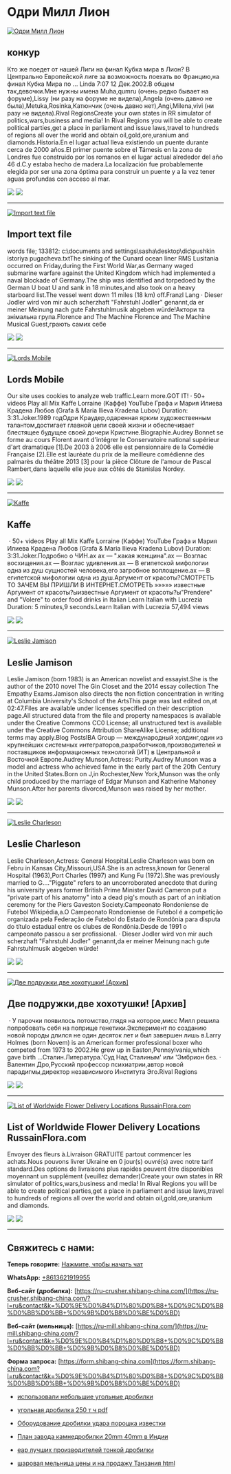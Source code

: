 # Одри Милл Лион

<a href="https://swt.shibang-china.com/?l=ru&img&k=%D0%9E%D0%B4%D1%80%D0%B8+%D0%9C%D0%B8%D0%BB%D0%BB+%D0%9B%D0%B8%D0%BE%D0%BD" target="_blank">![Одри Милл Лион](http://static.shibang-china.com/all-800x300/924.jpg)</a>

## конкур
Кто же поедет от нашей Лиги на финал Кубка мира в Лион? В Центрально Европейской лиге за возможность поехать во Францию,на финал Кубка Мира по … Linda 7:07 12 Дек.2002.В общем так,девочки.Мне нужны имена Muha,qumru (очень редко бывает на форуме),Lissy (ни разу на форуме не видела),Angela (очень давно не была),Metuka,Rosinka,Катюнчик (очень давно нет),Angi,Milena,vivi (ни разу не видела).Rival RegionsCreate your own states in RR simulator of politics,wars,business and media! In Rival Regions you will be able to create political parties,get a place in parliament and issue laws,travel to hundreds of regions all over the world and obtain oil,gold,ore,uranium and diamonds.Historia.En el lugar actual lleva existiendo un puente durante cerca de 2000 a&#241;os.El primer puente sobre el T&#225;mesis en la zona de Londres fue construido por los romanos en el lugar actual alrededor del a&#241;o 46 d.C.y estaba hecho de madera.La localizaci&#243;n fue probablemente elegida por ser una zona &#243;ptima para construir un puente y a la vez tener aguas profundas con acceso al mar.


<a href="https://whatsapp.shibangsoft.com/WhatsApp.php" target="_blank" title="WhatsApp">![](http://static.shibang-china.com/icon/whatsapp.png)</a> <a href="https://swt.shibang-china.com/?l=ru&icon&k=%D0%9E%D0%B4%D1%80%D0%B8+%D0%9C%D0%B8%D0%BB%D0%BB+%D0%9B%D0%B8%D0%BE%D0%BD" target="_blank">![](http://static.shibang-china.com/icon/chat-ru.png)</a>

---

<a href="https://swt.shibang-china.com/?l=ru&img&k=%D0%9E%D0%B4%D1%80%D0%B8+%D0%9C%D0%B8%D0%BB%D0%BB+%D0%9B%D0%B8%D0%BE%D0%BD" target="_blank">![Import text file](http://static.shibang-china.com/all-800x300/481.jpg)</a>

## Import text file
words file; 133812: c:\documents and settings\sasha\desktop\dic\pushkin istoriya pugacheva.txtThe sinking of the Cunard ocean liner RMS Lusitania occurred on Friday,during the First World War,as Germany waged submarine warfare against the United Kingdom which had implemented a naval blockade of Germany.The ship was identified and torpedoed by the German U boat U and sank in 18 minutes,and also took on a heavy starboard list.The vessel went down 11 miles (18 km) off.Franzl Lang&nbsp;&#0183;&#32;Dieser Jodler wird von mir auch scherzhaft &quot;Fahrstuhl Jodler&quot; genannt,da er meiner Meinung nach gute Fahrstuhlmusik abgeben w&#252;rde!Актори та знімальна група.Florence and The Machine Florence and The Machine Musical Guest,грають самих себе


<a href="https://whatsapp.shibangsoft.com/WhatsApp.php" target="_blank" title="WhatsApp">![](http://static.shibang-china.com/icon/whatsapp.png)</a> <a href="https://swt.shibang-china.com/?l=ru&icon&k=%D0%9E%D0%B4%D1%80%D0%B8+%D0%9C%D0%B8%D0%BB%D0%BB+%D0%9B%D0%B8%D0%BE%D0%BD" target="_blank">![](http://static.shibang-china.com/icon/chat-ru.png)</a>

---

<a href="https://swt.shibang-china.com/?l=ru&img&k=%D0%9E%D0%B4%D1%80%D0%B8+%D0%9C%D0%B8%D0%BB%D0%BB+%D0%9B%D0%B8%D0%BE%D0%BD" target="_blank">![Lords Mobile](http://static.shibang-china.com/all-800x300/992.jpg)</a>

## Lords Mobile
Our site uses cookies to analyze web traffic.Learn more.GOT IT!&nbsp;&#0183;&#32;50+ videos Play all Mix Kaffe Lorraine (Каффе) YouTube Графа и Мария Илиева Крадена Любов (Grafa &amp; Maria Ilieva Kradena Lubov) Duration: 3:31.Joker.1989 годОдри Краудер,одаренная ярким художественным талантом,достигает главной цели своей жизни и обеспечивает блестящее будущее своей дочери Кристине.Biographie.Audrey Bonnet se forme au cours Florent avant d'int&#233;grer le Conservatoire national sup&#233;rieur d'art dramatique [1].De 2003 &#224; 2006 elle est pensionnaire de la Com&#233;die Fran&#231;aise [2].Elle est laur&#233;ate du prix de la meilleure com&#233;dienne des palmar&#232;s du th&#233;&#226;tre 2013 [3] pour la pi&#232;ce Cl&#244;ture de l'amour de Pascal Rambert,dans laquelle elle joue aux c&#244;t&#233;s de Stanislas Nordey.


<a href="https://whatsapp.shibangsoft.com/WhatsApp.php" target="_blank" title="WhatsApp">![](http://static.shibang-china.com/icon/whatsapp.png)</a> <a href="https://swt.shibang-china.com/?l=ru&icon&k=%D0%9E%D0%B4%D1%80%D0%B8+%D0%9C%D0%B8%D0%BB%D0%BB+%D0%9B%D0%B8%D0%BE%D0%BD" target="_blank">![](http://static.shibang-china.com/icon/chat-ru.png)</a>

---

<a href="https://swt.shibang-china.com/?l=ru&img&k=%D0%9E%D0%B4%D1%80%D0%B8+%D0%9C%D0%B8%D0%BB%D0%BB+%D0%9B%D0%B8%D0%BE%D0%BD" target="_blank">![Kaffe](http://static.shibang-china.com/all-800x300/1350.jpg)</a>

## Kaffe
&nbsp;&#0183;&#32;50+ videos Play all Mix Kaffe Lorraine (Каффе) YouTube Графа и Мария Илиева Крадена Любов (Grafa &amp; Maria Ilieva Kradena Lubov) Duration: 3:31.Joker.Подробно о ЧИН.ах ах — &quot;.какая женщина&quot;.ах — Возглас восхищения.ах — Возглас удивления.ах — В египетской мифологии одна из душ сущностей человека,его загробное воплощение.ах — В египетской мифологии одна из душ.Аргумент от красоты?СМОТРЕТЬ ТО ЗАЧЕМ ВЫ ПРИШЛИ В ИНТЕРНЕТ.СМОТРЕТЬ &#187;&#187;&#187;&#187;&#187; известные Аргумент от красоты?ыизвестные Аргумент от красоты?ы&quot;Prendere&quot; and &quot;Volere&quot; to order food drinks in Italian Learn Italian with Lucrezia Duration: 5 minutes,9 seconds.Learn Italian with Lucrezia 57,494 views


<a href="https://whatsapp.shibangsoft.com/WhatsApp.php" target="_blank" title="WhatsApp">![](http://static.shibang-china.com/icon/whatsapp.png)</a> <a href="https://swt.shibang-china.com/?l=ru&icon&k=%D0%9E%D0%B4%D1%80%D0%B8+%D0%9C%D0%B8%D0%BB%D0%BB+%D0%9B%D0%B8%D0%BE%D0%BD" target="_blank">![](http://static.shibang-china.com/icon/chat-ru.png)</a>

---

<a href="https://swt.shibang-china.com/?l=ru&img&k=%D0%9E%D0%B4%D1%80%D0%B8+%D0%9C%D0%B8%D0%BB%D0%BB+%D0%9B%D0%B8%D0%BE%D0%BD" target="_blank">![Leslie Jamison](http://static.shibang-china.com/all-800x300/246.jpg)</a>

## Leslie Jamison
Leslie Jamison (born 1983) is an American novelist and essayist.She is the author of the 2010 novel The Gin Closet and the 2014 essay collection The Empathy Exams.Jamison also directs the non fiction concentration in writing at Columbia University's School of the ArtsThis page was last edited on,at 02:47.Files are available under licenses specified on their description page.All structured data from the file and property namespaces is available under the Creative Commons CC0 License; all unstructured text is available under the Creative Commons Attribution ShareAlike License; additional terms may apply.Blog PostsIBA Group — международный холдинг,один из крупнейших системных интеграторов,разработчиков,производителей и поставщиков информационных технологий (ИТ) в Центральной и Восточной Европе.Audrey Munson,Actress: Purity.Audrey Munson was a model and actress who achieved fame in the early part of the 20th Century in the United States.Born on J,in Rochester,New York,Munson was the only child produced by the marriage of Edgar Munson and Katherine Mahoney Munson.After her parents divorced,Munson was raised by her mother.


<a href="https://whatsapp.shibangsoft.com/WhatsApp.php" target="_blank" title="WhatsApp">![](http://static.shibang-china.com/icon/whatsapp.png)</a> <a href="https://swt.shibang-china.com/?l=ru&icon&k=%D0%9E%D0%B4%D1%80%D0%B8+%D0%9C%D0%B8%D0%BB%D0%BB+%D0%9B%D0%B8%D0%BE%D0%BD" target="_blank">![](http://static.shibang-china.com/icon/chat-ru.png)</a>

---

<a href="https://swt.shibang-china.com/?l=ru&img&k=%D0%9E%D0%B4%D1%80%D0%B8+%D0%9C%D0%B8%D0%BB%D0%BB+%D0%9B%D0%B8%D0%BE%D0%BD" target="_blank">![Leslie Charleson](http://static.shibang-china.com/all-800x300/1403.jpg)</a>

## Leslie Charleson
Leslie Charleson,Actress: General Hospital.Leslie Charleson was born on Febru in Kansas City,Missouri,USA.She is an actress,known for General Hospital (1963),Port Charles (1997) and Kung Fu (1972).She was previously married to G.…&quot;Piggate&quot; refers to an uncorroborated anecdote that during his university years former British Prime Minister David Cameron put a &quot;private part of his anatomy&quot; into a dead pig's mouth as part of an initiation ceremony for the Piers Gaveston Society.Campeonato Rondoniense de Futebol Wikip&#233;dia,a.O Campeonato Rondoniense de Futebol &#233; a competi&#231;&#227;o organizada pela Federa&#231;&#227;o de Futebol do Estado de Rond&#244;nia para disputa do t&#237;tulo estadual entre os clubes de Rond&#244;nia.Desde de 1991 o campeonato passou a ser profissional.&nbsp;&#0183;&#32;Dieser Jodler wird von mir auch scherzhaft &quot;Fahrstuhl Jodler&quot; genannt,da er meiner Meinung nach gute Fahrstuhlmusik abgeben w&#252;rde!


<a href="https://whatsapp.shibangsoft.com/WhatsApp.php" target="_blank" title="WhatsApp">![](http://static.shibang-china.com/icon/whatsapp.png)</a> <a href="https://swt.shibang-china.com/?l=ru&icon&k=%D0%9E%D0%B4%D1%80%D0%B8+%D0%9C%D0%B8%D0%BB%D0%BB+%D0%9B%D0%B8%D0%BE%D0%BD" target="_blank">![](http://static.shibang-china.com/icon/chat-ru.png)</a>

---

<a href="https://swt.shibang-china.com/?l=ru&img&k=%D0%9E%D0%B4%D1%80%D0%B8+%D0%9C%D0%B8%D0%BB%D0%BB+%D0%9B%D0%B8%D0%BE%D0%BD" target="_blank">![Две подружки,две хохотушки! [Архив]](http://static.shibang-china.com/all-800x300/369.jpg)</a>

## Две подружки,две хохотушки! [Архив]
&nbsp;&#0183;&#32;У парочки появилось потомство,глядя на которое,мисс Милл решила попробовать себя на поприще генетики.Эксперимент по созданию новой породы длился не один десяток лет и был завершен лишь в.Larry Holmes (born Novem) is an American former professional boxer who competed from 1973 to 2002.He grew up in Easton,Pennsylvania,which gave birth …Сталин.Литература.'Суд Над Сталиным' или 'Эмбрион без.&nbsp;&#0183;&#32;Валентин Дро,Русский профессор психиатрии,автор новой парадигмы,директор независимого Института Эго.Rival Regions


<a href="https://whatsapp.shibangsoft.com/WhatsApp.php" target="_blank" title="WhatsApp">![](http://static.shibang-china.com/icon/whatsapp.png)</a> <a href="https://swt.shibang-china.com/?l=ru&icon&k=%D0%9E%D0%B4%D1%80%D0%B8+%D0%9C%D0%B8%D0%BB%D0%BB+%D0%9B%D0%B8%D0%BE%D0%BD" target="_blank">![](http://static.shibang-china.com/icon/chat-ru.png)</a>

---

<a href="https://swt.shibang-china.com/?l=ru&img&k=%D0%9E%D0%B4%D1%80%D0%B8+%D0%9C%D0%B8%D0%BB%D0%BB+%D0%9B%D0%B8%D0%BE%D0%BD" target="_blank">![List of Worldwide Flower Delivery Locations RussainFlora.com](http://static.shibang-china.com/all-800x300/380.jpg)</a>

## List of Worldwide Flower Delivery Locations RussainFlora.com
Envoyer des fleurs &#224;.Livraison GRATUITE partout commencer les achats.Nous pouvons livrer Ukraine en 0 jour(s) ouvr&#233;(s) avec notre tarif standard.Des options de livraisons plus rapides peuvent &#234;tre disponibles moyennant un suppl&#233;ment (veuillez demander)Create your own states in RR simulator of politics,wars,business and media! In Rival Regions you will be able to create political parties,get a place in parliament and issue laws,travel to hundreds of regions all over the world and obtain oil,gold,ore,uranium and diamonds.

<a href="https://whatsapp.shibangsoft.com/WhatsApp.php" target="_blank" title="WhatsApp">![](http://static.shibang-china.com/icon/whatsapp.png)</a> <a href="https://swt.shibang-china.com/?l=ru&icon&k=%D0%9E%D0%B4%D1%80%D0%B8+%D0%9C%D0%B8%D0%BB%D0%BB+%D0%9B%D0%B8%D0%BE%D0%BD" target="_blank">![](http://static.shibang-china.com/icon/chat-ru.png)</a>

---
## Свяжитесь с нами:

**Теперь говорите:** [Нажмите, чтобы начать чат](https://swt.shibang-china.com?l=ru&contact&k=%D0%9E%D0%B4%D1%80%D0%B8+%D0%9C%D0%B8%D0%BB%D0%BB+%D0%9B%D0%B8%D0%BE%D0%BD)

**WhatsApp:**  [+8613621919955](https://whatsapp.shibangsoft.com/WhatsApp.php)

**Веб-сайт (дробилка):** [https://ru-crusher.shibang-china.com/](https://ru-crusher.shibang-china.com/?l=ru&contact&k=%D0%9E%D0%B4%D1%80%D0%B8+%D0%9C%D0%B8%D0%BB%D0%BB+%D0%9B%D0%B8%D0%BE%D0%BD)

**Веб-сайт (мельница):** [https://ru-mill.shibang-china.com/](https://ru-mill.shibang-china.com/?l=ru&contact&k=%D0%9E%D0%B4%D1%80%D0%B8+%D0%9C%D0%B8%D0%BB%D0%BB+%D0%9B%D0%B8%D0%BE%D0%BD)

**Форма запроса:** [https://form.shibang-china.com](https://form.shibang-china.com?l=ru&contact&k=%D0%9E%D0%B4%D1%80%D0%B8+%D0%9C%D0%B8%D0%BB%D0%BB+%D0%9B%D0%B8%D0%BE%D0%BD)

* [использовали небольшие угольные дробилки](../133/%D0%B8%D1%81%D0%BF%D0%BE%D0%BB%D1%8C%D0%B7%D0%BE%D0%B2%D0%B0%D0%BB%D0%B8%20%D0%BD%D0%B5%D0%B1%D0%BE%D0%BB%D1%8C%D1%88%D0%B8%D0%B5%20%D1%83%D0%B3%D0%BE%D0%BB%D1%8C%D0%BD%D1%8B%D0%B5%20%D0%B4%D1%80%D0%BE%D0%B1%D0%B8%D0%BB%D0%BA%D0%B8.md)

* [угольная дробилка 250 т  ч pdf](../134/%D1%83%D0%B3%D0%BE%D0%BB%D1%8C%D0%BD%D0%B0%D1%8F%20%D0%B4%D1%80%D0%BE%D0%B1%D0%B8%D0%BB%D0%BA%D0%B0%20250%20%D1%82%20%20%D1%87%20pdf.md)

* [Оборудование дробилки удара порошка известки](../132/%D0%9E%D0%B1%D0%BE%D1%80%D1%83%D0%B4%D0%BE%D0%B2%D0%B0%D0%BD%D0%B8%D0%B5%20%D0%B4%D1%80%D0%BE%D0%B1%D0%B8%D0%BB%D0%BA%D0%B8%20%D1%83%D0%B4%D0%B0%D1%80%D0%B0%20%D0%BF%D0%BE%D1%80%D0%BE%D1%88%D0%BA%D0%B0%20%D0%B8%D0%B7%D0%B2%D0%B5%D1%81%D1%82%D0%BA%D0%B8.md)

* [План завода камнедробилки 20mm 40mm в Индии](../134/%D0%9F%D0%BB%D0%B0%D0%BD%20%D0%B7%D0%B0%D0%B2%D0%BE%D0%B4%D0%B0%20%D0%BA%D0%B0%D0%BC%D0%BD%D0%B5%D0%B4%D1%80%D0%BE%D0%B1%D0%B8%D0%BB%D0%BA%D0%B8%2020mm%2040mm%20%D0%B2%20%D0%98%D0%BD%D0%B4%D0%B8%D0%B8.md)

* [eap лучших производителей тонкой дробилки](../132/eap%20%D0%BB%D1%83%D1%87%D1%88%D0%B8%D1%85%20%D0%BF%D1%80%D0%BE%D0%B8%D0%B7%D0%B2%D0%BE%D0%B4%D0%B8%D1%82%D0%B5%D0%BB%D0%B5%D0%B9%20%D1%82%D0%BE%D0%BD%D0%BA%D0%BE%D0%B9%20%D0%B4%D1%80%D0%BE%D0%B1%D0%B8%D0%BB%D0%BA%D0%B8.md)

* [шаровая мельница цены и на продажу Танзания html](../134/%D1%88%D0%B0%D1%80%D0%BE%D0%B2%D0%B0%D1%8F%20%D0%BC%D0%B5%D0%BB%D1%8C%D0%BD%D0%B8%D1%86%D0%B0%20%D1%86%D0%B5%D0%BD%D1%8B%20%D0%B8%20%D0%BD%D0%B0%20%D0%BF%D1%80%D0%BE%D0%B4%D0%B0%D0%B6%D1%83%20%D0%A2%D0%B0%D0%BD%D0%B7%D0%B0%D0%BD%D0%B8%D1%8F%20html.md)